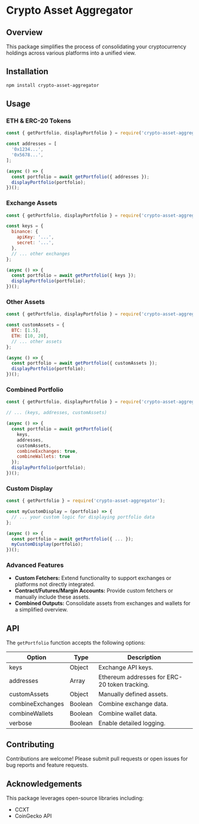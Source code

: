 # Crypto Asset Aggregator

## Overview

This package simplifies the process of consolidating your cryptocurrency holdings across various platforms into a unified view. 

## Installation

```bash
npm install crypto-asset-aggregator
```

## Usage

### ETH & ERC-20 Tokens

```javascript
const { getPortfolio, displayPortfolio } = require('crypto-asset-aggregator');

const addresses = [
  '0x1234...',
  '0x5678...',
];

(async () => {
  const portfolio = await getPortfolio({ addresses });
  displayPortfolio(portfolio);
})();
```

### Exchange Assets

```javascript
const { getPortfolio, displayPortfolio } = require('crypto-asset-aggregator');

const keys = {
  binance: {
    apiKey: '...',
    secret: '...',
  },
  // ... other exchanges
};

(async () => {
  const portfolio = await getPortfolio({ keys });
  displayPortfolio(portfolio);
})();
```

### Other Assets

```javascript
const { getPortfolio, displayPortfolio } = require('crypto-asset-aggregator');

const customAssets = {
  BTC: [1.5],
  ETH: [10, 20],
  // ... other assets
};

(async () => {
  const portfolio = await getPortfolio({ customAssets });
  displayPortfolio(portfolio);
})();
```

### Combined Portfolio

```javascript
const { getPortfolio, displayPortfolio } = require('crypto-asset-aggregator');

// ... (keys, addresses, customAssets)

(async () => {
  const portfolio = await getPortfolio({ 
    keys, 
    addresses, 
    customAssets,
    combineExchanges: true,
    combineWallets: true 
  });
  displayPortfolio(portfolio);
})(); 
```

### Custom Display

```javascript
const { getPortfolio } = require('crypto-asset-aggregator');

const myCustomDisplay = (portfolio) => {
  // ... your custom logic for displaying portfolio data
};

(async () => {
  const portfolio = await getPortfolio({ ... });
  myCustomDisplay(portfolio);
})();
```

### Advanced Features

*   **Custom Fetchers:**  Extend functionality to support exchanges or platforms not directly integrated.
*   **Contract/Futures/Margin Accounts:**  Provide custom fetchers or manually include these assets.
*   **Combined Outputs:**  Consolidate assets from exchanges and wallets for a simplified overview.

## API

The `getPortfolio` function accepts the following options:

| Option            | Type    | Description                                  |
|-------------------|---------|----------------------------------------------|
| keys             | Object  | Exchange API keys.                         |
| addresses        | Array   | Ethereum addresses for ERC-20 token tracking. |
| customAssets     | Object  | Manually defined assets.                     |
| combineExchanges | Boolean | Combine exchange data.                      |
| combineWallets   | Boolean | Combine wallet data.                        |
| verbose          | Boolean | Enable detailed logging.                     |


## Contributing

Contributions are welcome! Please submit pull requests or open issues for bug reports and feature requests.


## Acknowledgements

This package leverages open-source libraries including:

*   CCXT
*   CoinGecko API